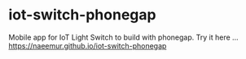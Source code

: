 # iot-switch-phonegap
Mobile app for IoT Light Switch to build with phonegap.
Try it here ... https://naeemur.github.io/iot-switch-phonegap
